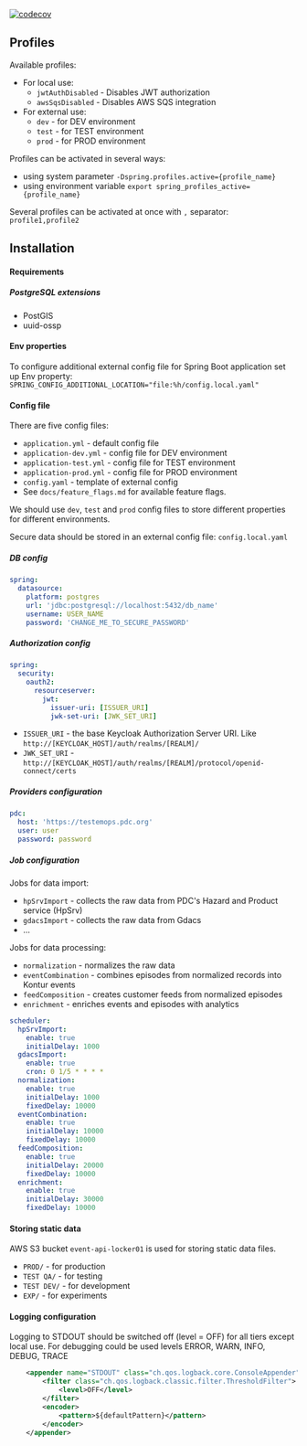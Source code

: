 [![codecov](https://codecov.io/gh/konturio/event-api/branch/main/graph/badge.svg)](https://app.codecov.io/gh/konturio/event-api)
## Profiles

Available profiles:
- For local use:
  - `jwtAuthDisabled` - Disables JWT authorization
  - `awsSqsDisabled` - Disables AWS SQS integration
- For external use:
  - `dev` - for DEV environment
  - `test` - for TEST environment
  - `prod` - for PROD environment

Profiles can be activated in several ways:
- using system parameter `-Dspring.profiles.active={profile_name}`
- using environment variable `export spring_profiles_active={profile_name}`

Several profiles can be activated at once with `,` separator: `profile1,profile2`

## Installation

#### Requirements

##### PostgreSQL extensions

 - PostGIS
 - uuid-ossp

#### Env properties

To configure additional external config file for Spring Boot application set up Env property:
`SPRING_CONFIG_ADDITIONAL_LOCATION="file:%h/config.local.yaml"`

#### Config file

There are five config files:
- `application.yml` - default config file
- `application-dev.yml` - config file for DEV environment
- `application-test.yml` - config file for TEST environment
- `application-prod.yml` - config file for PROD environment
- `config.yaml` - template of external config
- See `docs/feature_flags.md` for available feature flags.

We should use `dev`, `test` and `prod` config files to store different properties for different environments.

Secure data should be stored in an external config file: `config.local.yaml`

##### DB config

```yaml
spring:
  datasource:
    platform: postgres
    url: 'jdbc:postgresql://localhost:5432/db_name'
    username: USER_NAME
    password: 'CHANGE_ME_TO_SECURE_PASSWORD'
```

##### Authorization config

```yaml
spring:
  security:
    oauth2:
      resourceserver:
        jwt:
          issuer-uri: [ISSUER_URI]
          jwk-set-uri: [JWK_SET_URI]
```

- `ISSUER_URI` -  the base Keycloak Authorization Server URI. Like `http://[KEYCLOAK_HOST]/auth/realms/[REALM]/`
- `JWK_SET_URI` - `http://[KEYCLOAK_HOST]/auth/realms/[REALM]/protocol/openid-connect/certs`

##### Providers configuration

```yaml
pdc:
  host: 'https://testemops.pdc.org'
  user: user
  password: password
```

##### Job configuration

Jobs for data import:
- `hpSrvImport` - collects the raw data from PDC's Hazard and Product service (HpSrv)
- `gdacsImport` - collects the raw data from Gdacs
- ...

Jobs for data processing:
- `normalization` - normalizes the raw data
- `eventCombination` - combines episodes from normalized records into Kontur events
- `feedComposition` - creates customer feeds from normalized episodes
- `enrichment` - enriches events and episodes with analytics

```yaml
scheduler:
  hpSrvImport:
    enable: true
    initialDelay: 1000
  gdacsImport:
    enable: true
    cron: 0 1/5 * * * *
  normalization:
    enable: true
    initialDelay: 1000
    fixedDelay: 10000
  eventCombination:
    enable: true
    initialDelay: 10000
    fixedDelay: 10000
  feedComposition:
    enable: true
    initialDelay: 20000
    fixedDelay: 10000
  enrichment:
    enable: true
    initialDelay: 30000
    fixedDelay: 10000
```

#### Storing static data

AWS S3 bucket `event-api-locker01` is used for storing static data files.

- `PROD/` - for production
- `TEST QA/` - for testing
- `TEST DEV/` - for development
- `EXP/` - for experiments

#### Logging configuration

Logging to STDOUT should be switched off (level = OFF) for all tiers except local use.
For debugging could be used levels ERROR, WARN, INFO, DEBUG, TRACE
```xml
    <appender name="STDOUT" class="ch.qos.logback.core.ConsoleAppender">
        <filter class="ch.qos.logback.classic.filter.ThresholdFilter">
            <level>OFF</level>
        </filter>
        <encoder>
            <pattern>${defaultPattern}</pattern>
        </encoder>
    </appender>
```
